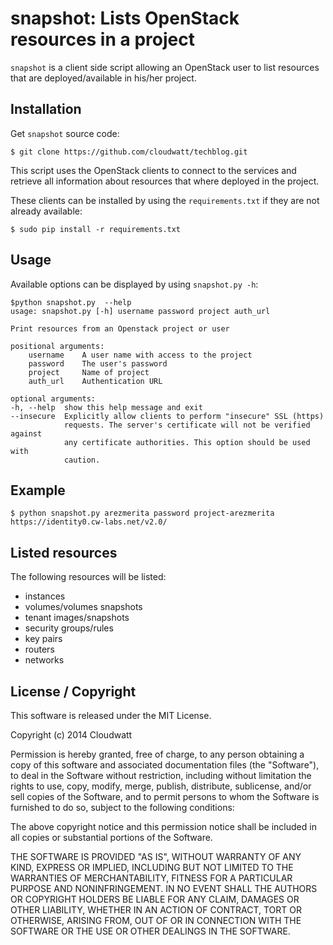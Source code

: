 snapshot: Lists OpenStack resources in a project
============================================

`snapshot` is a client side script allowing an OpenStack user to list resources that are deployed/available in his/her project.

Installation
------------

Get `snapshot` source code:

    $ git clone https://github.com/cloudwatt/techblog.git

This script uses the OpenStack clients to connect to the services and retrieve all information about resources that where deployed in the project.

These clients can be installed by using the `requirements.txt` if they are not already available:

    $ sudo pip install -r requirements.txt


Usage
-----

Available options can be displayed by using `snapshot.py -h`:

    $python snapshot.py  --help
    usage: snapshot.py [-h] username password project auth_url

    Print resources from an Openstack project or user

    positional arguments:
        username    A user name with access to the project
        password    The user's password
        project     Name of project
        auth_url    Authentication URL

    optional arguments:
    -h, --help  show this help message and exit
    --insecure  Explicitly allow clients to perform "insecure" SSL (https)
                requests. The server's certificate will not be verified against
                any certificate authorities. This option should be used with
                caution.

Example
-------
    $ python snapshot.py arezmerita password project-arezmerita https://identity0.cw-labs.net/v2.0/

Listed resources
-------

The following resources will be listed:

* instances
* volumes/volumes snapshots
* tenant images/snapshots
* security groups/rules
* key pairs
* routers
* networks


License / Copyright
-------------------

This software is released under the MIT License.

Copyright (c) 2014 Cloudwatt

Permission is hereby granted, free of charge, to any person obtaining a copy
of this software and associated documentation files (the "Software"), to deal
in the Software without restriction, including without limitation the rights
to use, copy, modify, merge, publish, distribute, sublicense, and/or sell
copies of the Software, and to permit persons to whom the Software is
furnished to do so, subject to the following conditions:

The above copyright notice and this permission notice shall be included in all
copies or substantial portions of the Software.

THE SOFTWARE IS PROVIDED "AS IS", WITHOUT WARRANTY OF ANY KIND, EXPRESS OR
IMPLIED, INCLUDING BUT NOT LIMITED TO THE WARRANTIES OF MERCHANTABILITY,
FITNESS FOR A PARTICULAR PURPOSE AND NONINFRINGEMENT. IN NO EVENT SHALL THE
AUTHORS OR COPYRIGHT HOLDERS BE LIABLE FOR ANY CLAIM, DAMAGES OR OTHER
LIABILITY, WHETHER IN AN ACTION OF CONTRACT, TORT OR OTHERWISE, ARISING FROM,
OUT OF OR IN CONNECTION WITH THE SOFTWARE OR THE USE OR OTHER DEALINGS IN THE
SOFTWARE.
